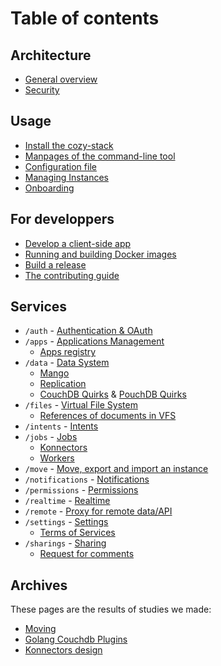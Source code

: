 # Table of contents

## Architecture

-   [General overview](architecture.md)
-   [Security](security.md)

## Usage

-   [Install the cozy-stack](INSTALL.md)
-   [Manpages of the command-line tool](cli/cozy-stack.md)
-   [Configuration file](config.md)
-   [Managing Instances](instance.md)
-   [Onboarding](onboarding.md)

## For developpers

-   [Develop a client-side app](client-app-dev.md)
-   [Running and building Docker images](docker.md)
-   [Build a release](release.md)
-   [The contributing guide](CONTRIBUTING.md)

## Services

-   `/auth` - [Authentication & OAuth](auth.md)
-   `/apps` - [Applications Management](apps.md)
    -   [Apps registry](registry.md)
-   `/data` - [Data System](data-system.md)
    -   [Mango](mango.md)
    -   [Replication](replication.md)
    -   [CouchDB Quirks](couchdb-quirks.md) &
        [PouchDB Quirks](pouchdb-quirks.md)
-   `/files` - [Virtual File System](files.md)
    -   [References of documents in VFS](references-docs-in-vfs.md)
-   `/intents` - [Intents](intents.md)
-   `/jobs` - [Jobs](jobs.md)
    -   [Konnectors](konnectors.md)
    -   [Workers](workers.md)
-   `/move` - [Move, export and import an instance](move.md)
-   `/notifications` - [Notifications](notifications.md)
-   `/permissions` - [Permissions](permissions.md)
-   `/realtime` - [Realtime](realtime.md)
-   `/remote` - [Proxy for remote data/API](remote.md)
-   `/settings` - [Settings](settings.md)
    -   [Terms of Services](user-action-required.md)
-   `/sharings` - [Sharing](sharing.md)
    -   [Request for comments](sharing-design.md)

## Archives

These pages are the results of studies we made:

-   [Moving](moving.md)
-   [Golang Couchdb Plugins](couchdb-plugins.md)
-   [Konnectors design](konnectors_design.md)
